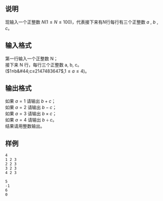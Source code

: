 <h2>说明</h2>

现输入一个正整数 $N$($1≤N≤100$)，代表接下来有$N$行每行有三个正整数 $a$ &#44; $b$ &#44; $c$。
<h2>输入格式</h2>

第一行输入一个正整数 N；<br>接下来 N 行，每行三个正整数 a&#44; b&#44; c。<br>($1≤b&#44;c≤2147483647$&#44;$1≤a≤4$)。

<h2>输出格式</h2>

如果 $a = 1$ 请输出 $b+c$；<br>如果 $a = 2$ 请输出 $b-c$；<br>如果 $a = 3$ 请输出 $b×c$；<br>如果 $a = 4$ 请输出 $b÷c$。<br>结果请用整数输出。

<h2>样例</h2>
<pre><code class="language-input1">4
1 2 3
2 2 3
3 2 3
4 2 3</code></pre><pre><code class="language-output1">5
-1
6
0</code></pre>
